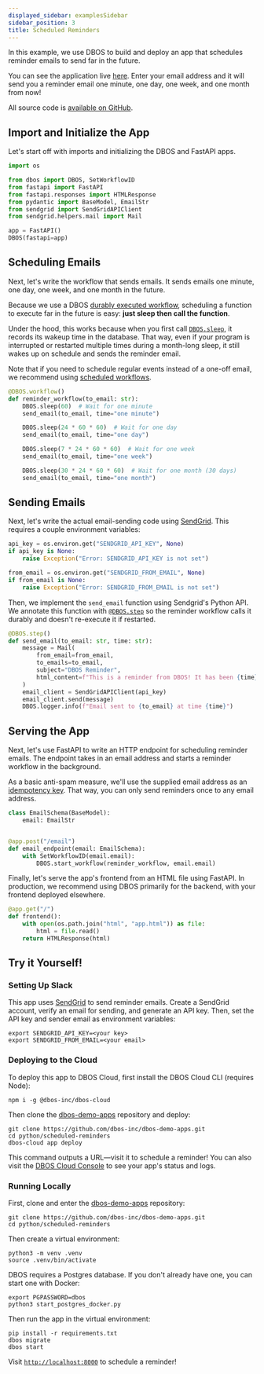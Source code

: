 ```yaml
---
displayed_sidebar: examplesSidebar
sidebar_position: 3
title: Scheduled Reminders
---
```


In this example, we use DBOS to build and deploy an app that schedules reminder emails to send far in the future.

You can see the application live [here](https://demo-scheduled-reminders.cloud.dbos.dev/).
Enter your email address and it will send you a reminder email one minute, one day, one week, and one month from now!

All source code is [available on GitHub](https://github.com/dbos-inc/dbos-demo-apps/tree/main/python/scheduled-reminders).

## Import and Initialize the App

Let's start off with imports and initializing the DBOS and FastAPI apps.

```python
import os

from dbos import DBOS, SetWorkflowID
from fastapi import FastAPI
from fastapi.responses import HTMLResponse
from pydantic import BaseModel, EmailStr
from sendgrid import SendGridAPIClient
from sendgrid.helpers.mail import Mail

app = FastAPI()
DBOS(fastapi=app)
```

## Scheduling Emails

Next, let's write the workflow that sends emails.
It sends emails one minute, one day, one week, and one month in the future.

Because we use a DBOS [durably executed workflow](../tutorials/workflow-tutorial.md), scheduling a function to execute far in the future is easy: **just sleep then call the function**.

Under the hood, this works because when you first call [`DBOS.sleep`](../reference/contexts.md#sleep), it records its wakeup time in the database.
That way, even if your program is interrupted or restarted multiple times during a month-long sleep, it still wakes up on schedule and sends the reminder email.

Note that if you need to schedule regular events instead of a one-off email, we recommend using [scheduled workflows](../tutorials/scheduled-workflows.md).

```python
@DBOS.workflow()
def reminder_workflow(to_email: str):
    DBOS.sleep(60)  # Wait for one minute
    send_email(to_email, time="one minute")

    DBOS.sleep(24 * 60 * 60)  # Wait for one day
    send_email(to_email, time="one day")

    DBOS.sleep(7 * 24 * 60 * 60)  # Wait for one week
    send_email(to_email, time="one week")

    DBOS.sleep(30 * 24 * 60 * 60)  # Wait for one month (30 days)
    send_email(to_email, time="one month")
```

## Sending Emails

Next, let's write the actual email-sending code using [SendGrid](https://sendgrid.com).
This requires a couple environment variables:

```python
api_key = os.environ.get("SENDGRID_API_KEY", None)
if api_key is None:
    raise Exception("Error: SENDGRID_API_KEY is not set")

from_email = os.environ.get("SENDGRID_FROM_EMAIL", None)
if from_email is None:
    raise Exception("Error: SENDGRID_FROM_EMAIL is not set")
```

Then, we implement the `send_email` function using Sendgrid's Python API.
We annotate this function with [`@DBOS.step`](../tutorials/step-tutorial.md) so the reminder workflow calls it durably and doesn't re-execute it if restarted.

```python
@DBOS.step()
def send_email(to_email: str, time: str):
    message = Mail(
        from_email=from_email,
        to_emails=to_email,
        subject="DBOS Reminder",
        html_content=f"This is a reminder from DBOS! It has been {time} since your last reminder.",
    )
    email_client = SendGridAPIClient(api_key)
    email_client.send(message)
    DBOS.logger.info(f"Email sent to {to_email} at time {time}")
```


## Serving the App

Next, let's use FastAPI to write an HTTP endpoint for scheduling reminder emails.
The endpoint takes in an email address and starts a reminder workflow in the background.

As a basic anti-spam measure, we'll use the supplied email address as an [idempotency key](../tutorials/idempotency-tutorial.md).
That way, you can only send reminders once to any email address.

```python
class EmailSchema(BaseModel):
    email: EmailStr


@app.post("/email")
def email_endpoint(email: EmailSchema):
    with SetWorkflowID(email.email):
        DBOS.start_workflow(reminder_workflow, email.email)
```

Finally, let's serve the app's frontend from an HTML file using FastAPI.
In production, we recommend using DBOS primarily for the backend, with your frontend deployed elsewhere.

```python
@app.get("/")
def frontend():
    with open(os.path.join("html", "app.html")) as file:
        html = file.read()
    return HTMLResponse(html)
```

## Try it Yourself!

### Setting Up Slack

This app uses [SendGrid](https://sendgrid.com/en-us) to send reminder emails.
Create a SendGrid account, verify an email for sending, and generate an API key.
Then, set the API key and sender email as environment variables:

```shell
export SENDGRID_API_KEY=<your key>
export SENDGRID_FROM_EMAIL=<your email>
```

### Deploying to the Cloud

To deploy this app to DBOS Cloud, first install the DBOS Cloud CLI (requires Node):

```shell
npm i -g @dbos-inc/dbos-cloud
```

Then clone the [dbos-demo-apps](https://github.com/dbos-inc/dbos-demo-apps) repository and deploy:

```shell
git clone https://github.com/dbos-inc/dbos-demo-apps.git
cd python/scheduled-reminders
dbos-cloud app deploy
```
This command outputs a URL&mdash;visit it to schedule a reminder!
You can also visit the [DBOS Cloud Console](https://console.dbos.dev/) to see your app's status and logs.

### Running Locally

First, clone and enter the [dbos-demo-apps](https://github.com/dbos-inc/dbos-demo-apps) repository:

```shell
git clone https://github.com/dbos-inc/dbos-demo-apps.git
cd python/scheduled-reminders
```

Then create a virtual environment:

```shell
python3 -m venv .venv
source .venv/bin/activate
```

DBOS requires a Postgres database.
If you don't already have one, you can start one with Docker:

```shell
export PGPASSWORD=dbos
python3 start_postgres_docker.py
```

Then run the app in the virtual environment:

```shell
pip install -r requirements.txt
dbos migrate
dbos start
```

Visit [`http://localhost:8000`](http://localhost:8000) to schedule a reminder!